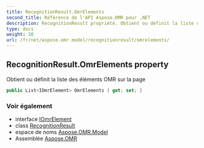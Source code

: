 ```yaml
---
title: RecognitionResult.OmrElements
second_title: Référence de l'API Aspose.OMR pour .NET
description: RecognitionResult propriété. Obtient ou définit la liste des éléments OMR sur la page
type: docs
weight: 30
url: /fr/net/aspose.omr.model/recognitionresult/omrelements/
---
```

## RecognitionResult.OmrElements property

Obtient ou définit la liste des éléments OMR sur la page

```csharp
public List<IOmrElement> OmrElements { get; set; }
```

### Voir également

* interface [IOmrElement](../../iomrelement/)
* class [RecognitionResult](../)
* espace de noms [Aspose.OMR.Model](../../recognitionresult/)
* Assemblée [Aspose.OMR](../../../)


